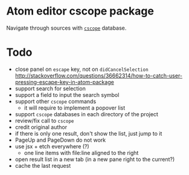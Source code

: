 # Atom editor cscope package

Navigate through sources with [`cscope`](http://cscope.sourceforge.net/) database.

# Todo

- close panel on `escape` key, not on `didCancelSelection`
  http://stackoverflow.com/questions/36662314/how-to-catch-user-pressing-escape-key-in-atom-package
- support search for selection
- support a field to input the search symbol
- support other `cscope` commands
  - it will require to implement a popover list
- support `cscope` databases in each directory of the project
- review/fix call to `cscope`
- credit original author
- if there is only one result, don't show the list, just jump to it
- PageUp and PageDown do not work
- use jsx + etch everywhere (?)
  - one line items with file:line aligned to the right
- open result list in a new tab (in a new pane right to the current?)
- cache the last request
